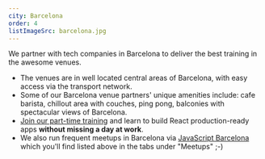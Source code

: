 ```yaml
---
city: Barcelona
order: 4
listImageSrc: barcelona.jpg
---
```


We partner with tech companies in Barcelona to deliver the best training in the awesome venues.

- The venues are in well located central areas of Barcelona, with easy access via the transport network.
- Some of our Barcelona venue partners' unique amenities include: cafe barista, chillout area with couches, ping pong, balconies with spectacular views of Barcelona.
- [Join our part-time training](/react/training/part-time/barcelona) and learn to build React production-ready apps **without missing a day at work**.
- We also run frequent meetups in Barcelona via [JavaScript Barcelona](https://www.meetup.com/JavaScript-Barcelona/) which you'll find listed above in the tabs under "Meetups" ;-)
